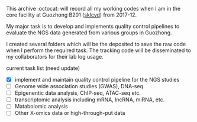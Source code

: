 This archive :octocat: will record all my working codes when I am in the core facility at 
Guozhong B201 ([sklcvd](http://www.sklcvd.org)) from 2017-12. 

My major task is to develop and implements quality control pipelines to evaluate the NGS data generated 
from various groups in Guozhong.

I created several folders which will be the deposited to save the raw code 
when I perform the required task. The tracking code will be disseminated to my 
collaborators for their lab log usage.

current task list (need update)
- [x] implement and maintain quality control pipeline for the NGS studies
- [ ] Genome wide association studies (GWAS), DNA-seq
- [ ] Epigenentic data analysis, ChIP-seq, ATAC-seq etc.
- [ ] transcriptomic analysis including mRNA, lncRNA, miRNA, etc.
- [ ] Matabolomic analysis
- [ ] Other X-omics data or high-through-put data
